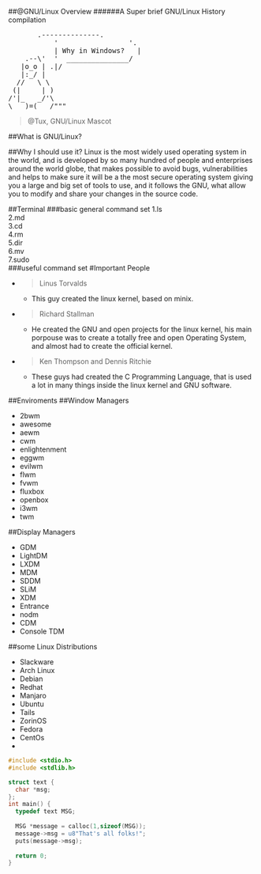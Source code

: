 ##@GNU/Linux Overview
######A Super brief GNU/Linux History compilation

<pre>       .--------------.
           '                 '. 
           | Why in Windows?   |
    .--\'  '  _______________/
   |o_o | .|/
   |:_/ |
  //   \ \
 (|     | )
/'|_   _/'\
\___)=(___/"""
</pre>
> @Tux, GNU/Linux Mascot

##What is GNU/Linux?

##Why I should use it?
Linux is the most widely used operating system in the world, and is developed by so many hundred of people and enterprises around the world globe, that makes possible to avoid bugs, vulnerabilities and helps to make sure it will be a the most secure operating system giving you a large and big set of tools to use, and it follows the GNU, what allow you to modify and share your changes in the source code.

##Terminal
###basic general command set
1.ls<br>
2.md<br>
3.cd<br>
4.rm<br>
5.dir<br>
6.mv<br>
7.sudo<br>
###useful command set
#Important People
- > Linus Torvalds
  - This guy created the linux kernel, based on minix.
- > Richard Stallman
  - He created the GNU and open projects for the linux kernel, his main porpouse was to create a totally free and open Operating System, and almost had to create the official kernel.
- > Ken Thompson and Dennis Ritchie
  - These guys had created the C Programming Language, that is used a lot in many things inside the linux kernel and GNU software. 

##Enviroments
##Window Managers
- 2bwm
- awesome
- aewm
- cwm
- enlightenment
- eggwm
- evilwm
- flwm
- fvwm
- fluxbox
- openbox
- i3wm
- twm

##Display Managers
- GDM
- LightDM
- LXDM
- MDM
- SDDM
- SLiM
- XDM
- Entrance
- nodm
- CDM
- Console TDM


##some Linux Distributions
- Slackware
- Arch Linux
- Debian
- Redhat
- Manjaro
- Ubuntu
- Tails
- ZorinOS
- Fedora
- CentOs
- 

```c
#include <stdio.h>
#include <stdlib.h>

struct text {
  char *msg;
};
int main() {
  typedef text MSG;
  
  MSG *message = calloc(1,sizeof(MSG));
  message->msg = u8"That's all folks!";
  puts(message->msg);
  
  return 0;
}
```
